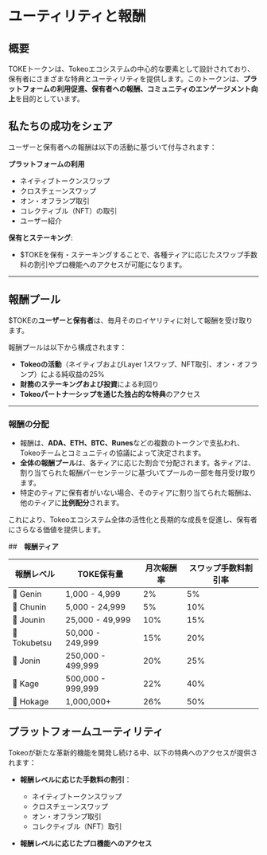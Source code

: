 # **ユーティリティと報酬**

## **概要**

TOKEトークンは、Tokeoエコシステムの中心的な要素として設計されており、保有者にさまざまな特典とユーティリティを提供します。このトークンは、**プラットフォームの利用促進、保有者への報酬、コミュニティのエンゲージメント向上**を目的としています。

## **私たちの成功をシェア**
ユーザーと保有者への報酬は以下の活動に基づいて付与されます：

**プラットフォームの利用**

* ネイティブトークンスワップ
* クロスチェーンスワップ
* オン・オフランプ取引
* コレクティブル（NFT）の取引
* ユーザー紹介

**保有とステーキング**:

* $TOKEを保有・ステーキングすることで、各種ティアに応じたスワップ手数料の割引やプロ機能へのアクセスが可能になります。

---

## **報酬プール**
$TOKEの**ユーザーと保有者**は、毎月そのロイヤリティに対して報酬を受け取ります。

報酬プールは以下から構成されます：

- **Tokeoの活動**（ネイティブおよびLayer 1スワップ、NFT取引、オン・オフランプ）による純収益の25%
- **財務のステーキングおよび投資**による利回り
- **Tokeoパートナーシップを通じた独占的な特典**のアクセス

---

###  **報酬の分配**

- 報酬は、**ADA、ETH、BTC、Runes**などの複数のトークンで支払われ、Tokeoチームとコミュニティの協議によって決定されます。
- **全体の報酬プール**は、各ティアに応じた割合で分配されます。各ティアは、割り当てられた報酬パーセンテージに基づいてプールの一部を毎月受け取ります。
- 特定のティアに保有者がいない場合、そのティアに割り当てられた報酬は、他のティアに**比例配分**されます。

これにより、Tokeoエコシステム全体の活性化と長期的な成長を促進し、保有者にさらなる価値を提供します。

##　**報酬ティア**

| 報酬レベル  | TOKE保有量    | 月次報酬率 | スワップ手数料割引率 |
|---------------|-------------------|-------------------|-------------------|
| 🥷 Genin      | 1,000 - 4,999    | 2%                | 5%               |
| 🥷 Chunin     | 5,000 - 24,999   | 5%                | 10%              |
| 🥷 Jounin     | 25,000 - 49,999  | 10%               | 15%              |
| 🥷 Tokubetsu  | 50,000 - 249,999 | 15%               | 20%              |
| 🥷 Jonin      | 250,000 - 499,999| 20%               | 25%              |
| 🥷 Kage       | 500,000 - 999,999| 22%               | 40%              |
| 🥷 Hokage     | 1,000,000+       | 26%               | 50%              |



## **プラットフォームユーティリティ**

Tokeoが新たな革新的機能を開発し続ける中、以下の特典へのアクセスが提供されます：

* **報酬レベルに応じた手数料の割引**：

  * ネイティブトークンスワップ
  * クロスチェーンスワップ
  * オン・オフランプ取引
  * コレクティブル（NFT）取引

- **報酬レベルに応じたプロ機能へのアクセス**